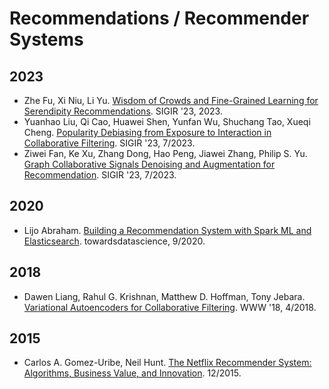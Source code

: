 # Recommendations / Recommender Systems

## 2023
- Zhe Fu, Xi Niu, Li Yu. [Wisdom of Crowds and Fine-Grained Learning for Serendipity Recommendations](https://dl.acm.org/doi/10.1145/3539618.3591787). SIGIR '23, 2023.
- Yuanhao Liu, Qi Cao, Huawei Shen, Yunfan Wu, Shuchang Tao, Xueqi Cheng. [Popularity Debiasing from Exposure to Interaction in Collaborative Filtering](https://dl.acm.org/doi/10.1145/3539618.3591947). SIGIR '23, 7/2023.
- Ziwei Fan, Ke Xu, Zhang Dong, Hao Peng, Jiawei Zhang, Philip S. Yu. [Graph Collaborative Signals Denoising and Augmentation for Recommendation](https://dl.acm.org/doi/10.1145/3539618.3591994). SIGIR '23, 7/2023.

## 2020
- Lijo Abraham. [Building a Recommendation System with Spark ML and Elasticsearch](https://towardsdatascience.com/building-a-recommendation-system-with-spark-ml-and-elasticsearch-abbd0fb59454). towardsdatascience, 9/2020.

## 2018
- Dawen Liang, Rahul G. Krishnan, Matthew D. Hoffman, Tony Jebara. [Variational Autoencoders for Collaborative Filtering](https://dl.acm.org/doi/10.1145/3178876.3186150). WWW '18, 4/2018.

## 2015
- Carlos A. Gomez-Uribe, Neil Hunt. [The Netflix Recommender System: Algorithms, Business Value, and Innovation](https://dl.acm.org/doi/10.1145/2843948). 12/2015.